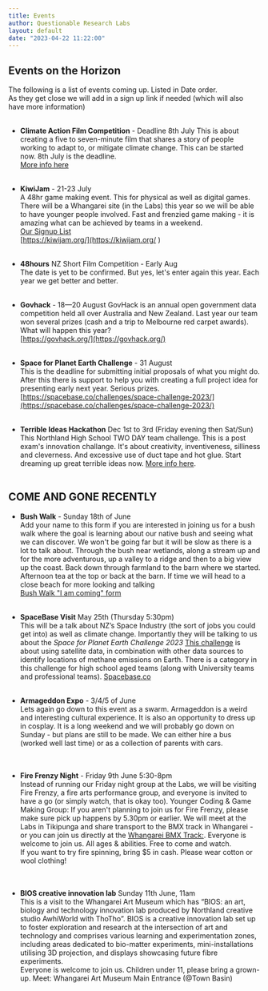 ```yaml
---
title: Events
author: Questionable Research Labs
layout: default
date: "2023-04-22 11:22:00"
---
```


## Events on the Horizon

The following is a list of events coming up. Listed in Date order.<br>
As they get close we will add in a sign up link if needed (which will also have more information)<br><br>


- **Climate Action Film Competition** - Deadline 8th July
This is about creating a five to seven-minute film that shares a story of people working to adapt to, or mitigate climate change. This can be started now. 8th July is the deadline.<br>
[More info here](https://northlandclimatechange.org/climateactionvideofestival/)<br><br>

- **KiwiJam** - 21-23 July <br>
A 48hr game making event. This for physical as well as digital games. There will be a Whangarei site (in the Labs) this year so we will be able to have younger people involved. Fast and frenzied game making - it is amazing what can be achieved by teams in a weekend.<br>
[Our Signup List](https://forms.gle/Bk2VsdGcw2isbomC8)<br>
[https://kiwijam.org/](https://kiwijam.org/ ) <br><br>

- **48hours** NZ Short Film Competition - Early Aug<br>
The date is yet to be confirmed. But yes, let's enter again this year. Each year we get better and better. <br><br>

- **Govhack** - 18—20 August
GovHack is an annual open government data competition held all over Australia and New Zealand. Last year our team won several prizes (cash and a trip to Melbourne red carpet awards). What will happen this year?<br>
[https://govhack.org/](https://govhack.org/)<br><br>

- **Space for Planet Earth Challenge** - 31 August<br>
This is the deadline for submitting initial proposals of what you might do. After this there is support to help you with creating a full project idea for presenting early next year. Serious prizes.<br>
[https://spacebase.co/challenges/space-challenge-2023/](https://spacebase.co/challenges/space-challenge-2023/)<br><br>

- **Terrible Ideas Hackathon**  Dec 1st to 3rd (Friday evening then Sat/Sun)<br>
This Northland High School TWO DAY team challenge. This is a post exam's innovation challange. It's about creativity, inventiveness, silliness and cleverness.  And excessive use of duct tape and hot glue. Start dreaming up great terrible ideas now. [More info here](https://terriblehack.nz/).<br><br>

## COME AND GONE RECENTLY


- **Bush Walk** - Sunday 18th of June<br>
Add your name to this form if you are interested in joining us for a bush walk where the goal is learning about our native bush and seeing what we can discover. We won't be going far but it will be slow as there is a lot to talk about. Through the bush near wetlands, along a stream up and for the more adventurous, up a valley to a ridge and then to a big view up the coast. Back down through farmland to the barn where we started. Afternoon tea at the top or back at the barn. If time we will head to a close beach for more looking and talking<br>
[Bush Walk "I am coming" form](https://forms.gle/1QEL7zAL8jALRgKa7)<br><br>

- **SpaceBase Visit**  May 25th (Thursday 5:30pm) <br>
This will be a talk about NZ’s Space Industry (the sort of jobs you could get into) as well as climate change. 
Importantly they will be talking to us about the *Space for Planet Earth Challenge 2023*
[This challenge](https://spacebase.co/challenges/space-challenge-2023/) is about using satellite data, in combination with other data sources to identify locations of methane emissions on Earth. There is a category in this challenge for high school aged teams (along with University teams and professional teams).
[Spacebase.co](https://spacebase.co/)<br><br>

- **Armageddon Expo** - 3/4/5 of June<br>
Lets again go down to this event as a swarm. Armageddon is a weird and interesting cultural experience. It is also an opportunity to dress up in cosplay. It is a long weekend and we will probably go down on Sunday - but plans are still to be made. We can either hire a bus (worked well last time) or as a collection of parents with cars.<br>
<br><br>

- **Fire Frenzy Night** - Friday 9th June 5:30-8pm<br>
Instead of running our Friday night group at the Labs, we will be visiting Fire Frenzy, a fire arts performance group, and everyone is invited to have a go (or simply watch, that is okay too). Younger Coding & Game Making Group: If you aren't planning to join us for Fire Frenzy, please make sure pick up happens by 5.30pm or earlier.  We will meet at the Labs in Tikipunga and share transport to the BMX track in Whangarei - or you can join us directly at the [Whangarei BMX Track:](https://goo.gl/maps/xmqNQhS9SeAyGhcU6). Everyone is welcome to join us. All ages & abilities. Free to come and watch.<br>
If you want to try fire spinning, bring $5 in cash. Please wear cotton or wool clothing!<br>
<br><br>

- **BIOS creative innovation lab**  Sunday 11th June, 11am<br>
This is a visit to the Whangarei Art Museum which has “BIOS: an art, biology and technology innovation lab produced by Northland creative studio AwhiWorld with ThoTho”. BIOS is a creative innovation lab set up to foster exploration and research at the intersection of art and technology and comprises various learning and experimentation zones, including areas dedicated to bio-matter experiments, mini-installations utilising 3D projection, and displays showcasing future fibre experiments.<br>
Everyone is welcome to join us. Children under 11, please bring a grown-up. Meet: Whangarei Art Museum Main Entrance (@Town Basin)<br>
<br><br>